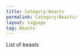 ```yaml
---
title: Category:Beasts
permalink: Category:Beasts/
layout: tagpage
tag: Beasts
---
```


List of beasts
